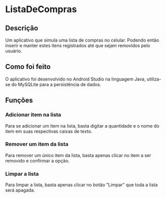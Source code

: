 # ListaDeCompras
 
## Descrição

Um aplicativo que simula uma lista de compras no celular. Podendo então inserir e manter estes itens registrados até que sejam removidos pelo usuário.

## Como foi feito

O aplicativo foi desenvolvido no Android Studio na linguagem Java, utiliza-se do MySQLite para a persistência de dados.

## Funções

### Adicionar item na lista

Para se adicionar um item na lista, basta digitar a quantidade e o nome do item em suas respectivas caixas de texto.

### Remover um item da lista

Para remover um único item da lista, basta apenas clicar no item a ser removido e confirmar a opção.

### Limpar a lista

Para limpar a lista, basta apenas clicar no botão "Limpar" que toda a lista será apagada.
